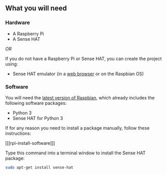 ## What you will need

### Hardware

* A Raspberry Pi
* A Sense HAT

*OR*

If you do not have a Raspberry Pi or Sense HAT, you can create the project using:

* Sense HAT emulator (in a [web browser](https://trinket.io/sense-hat) or on the Raspbian OS)

### Software
You will need the [latest version of Raspbian](https://www.raspberrypi.org/downloads/), which already includes the following software packages:

- Python 3
- Sense HAT for Python 3

If for any reason you need to install a package manually, follow these instructions:

[[[rpi-install-software]]]

Type this command into a terminal window to install the Sense HAT package:

```bash
sudo apt-get install sense-hat
```
